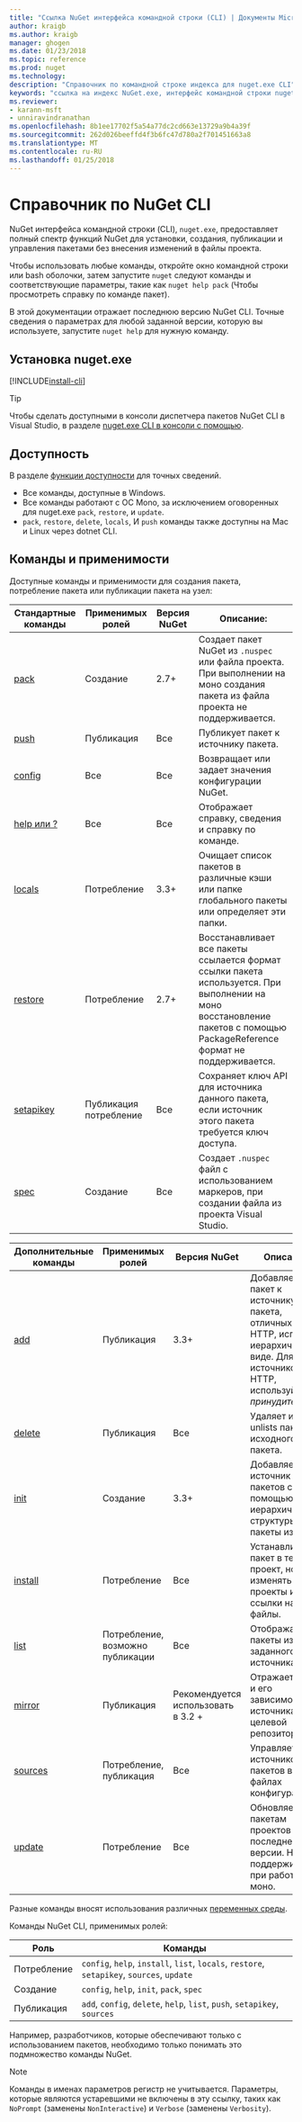 ```yaml
---
title: "Ссылка NuGet интерфейса командной строки (CLI) | Документы Microsoft"
author: kraigb
ms.author: kraigb
manager: ghogen
ms.date: 01/23/2018
ms.topic: reference
ms.prod: nuget
ms.technology: 
description: "Справочник по командной строке индекса для nuget.exe CLI"
keywords: "ссылка на индекс NuGet.exe, интерфейс командной строки nuget.exe, nuget.exe CLI, команды nuget"
ms.reviewer:
- karann-msft
- unniravindranathan
ms.openlocfilehash: 8b1ee17702f5a54a77dc2cd663e13729a9b4a39f
ms.sourcegitcommit: 262d026beeffd4f3b6fc47d780a2f701451663a8
ms.translationtype: MT
ms.contentlocale: ru-RU
ms.lasthandoff: 01/25/2018
---
```

# <a name="nuget-cli-reference"></a>Справочник по NuGet CLI

NuGet интерфейса командной строки (CLI), `nuget.exe`, предоставляет полный спектр функций NuGet для установки, создания, публикации и управления пакетами без внесения изменений в файлы проекта.

Чтобы использовать любые команды, откройте окно командной строки или bash оболочки, затем запустите `nuget` следуют команды и соответствующие параметры, такие как `nuget help pack` (Чтобы просмотреть справку по команде пакет).

В этой документации отражает последнюю версию NuGet CLI. Точные сведения о параметрах для любой заданной версии, которую вы используете, запустите `nuget help` для нужную команду.

## <a name="installing-nugetexe"></a>Установка nuget.exe

[!INCLUDE[install-cli](../includes/install-cli.md)]

> [!Tip]
> Чтобы сделать доступными в консоли диспетчера пакетов NuGet CLI в Visual Studio, в разделе [nuget.exe CLI в консоли с помощью](package-manager-console.md#using-the-nugetexe-cli-in-the-console).

## <a name="availability"></a>Доступность

В разделе [функции доступности](../install-nuget-client-tools.md#feature-availability) для точных сведений.

- Все команды, доступные в Windows.
- Все команды работают с ОС Mono, за исключением оговоренных для nuget.exe `pack`, `restore`, и `update`.
- `pack`, `restore`, `delete`, `locals`, И `push` команды также доступны на Mac и Linux через dotnet CLI.

## <a name="commands-and-applicability"></a>Команды и применимости

Доступные команды и применимости для создания пакета, потребление пакета или публикации пакета на узел:

| Стандартные команды | Применимых ролей | Версия NuGet | Описание: |
| --- | --- | --- | --- |
| [pack](cli-ref-pack.md) | Создание | 2.7+ | Создает пакет NuGet из `.nuspec` или файла проекта. При выполнении на моно создания пакета из файла проекта не поддерживается. |
| [push](cli-ref-push.md) | Публикация | Все | Публикует пакет к источнику пакета. |
| [config](cli-ref-config.md) | Все | Все | Возвращает или задает значения конфигурации NuGet. |
| [help или ?](cli-ref-help.md) | Все | Все | Отображает справку, сведения и справку по команде. |
| [locals](cli-ref-locals.md) | Потребление | 3.3+ | Очищает список пакетов в различные кэши или папке глобального пакеты или определяет эти папки. |
| [restore](cli-ref-restore.md) | Потребление | 2.7+ | Восстанавливает все пакеты ссылается формат ссылки пакета используется. При выполнении на моно восстановление пакетов с помощью PackageReference формат не поддерживается. |
| [setapikey](cli-ref-setapikey.md) | Публикация потребление | Все | Сохраняет ключ API для источника данного пакета, если источник этого пакета требуется ключ доступа. |
| [spec](cli-ref-spec.md) | Создание | Все | Создает `.nuspec` файл с использованием маркеров, при создании файла из проекта Visual Studio. |

| Дополнительные команды | Применимых ролей | Версия NuGet | Описание: |
| --- | --- | --- | --- |
| [add](cli-ref-add.md) | Публикация | 3.3+ | Добавляет пакет к источнику пакета, отличных от HTTP, используя иерархическом виде. Для источников HTTP, используйте *принудительной*. |
| [delete](cli-ref-delete.md) | Публикация | Все | Удаляет или unlists пакета из исходного пакета. |
| [init](cli-ref-init.md) | Создание | 3.3+ | Добавляет источник пакетов с помощью иерархической структуры пакеты из папки. |
| [install](cli-ref-install.md) | Потребление | Все | Устанавливает пакет в текущий проект, но не изменять проекты и ссылки на файлы. |
| [list](cli-ref-list.md) | Потребление, возможно публикации | Все | Отображает пакеты из заданного источника. |
| [mirror](cli-ref-mirror.md) | Публикация | Рекомендуется использовать в 3.2 + | Отражает пакет и его зависимости из источника в целевой репозиторий. |
| [sources](cli-ref-sources.md) | Потребление, публикация | Все | Управляет источников пакетов в файлах конфигурации. |
| [update](cli-ref-update.md) | Потребление | Все | Обновляет пакетам проектов до последней версии. Не поддерживается при работе на моно. |

Разные команды вносят использования различных [переменных среды](cli-ref-environment-variables.md).

Команды NuGet CLI, применимых ролей:

| Роль | Команды |
| --- | --- |
| Потребление | `config`, `help`, `install`, `list`, `locals`, `restore`, `setapikey`, `sources`, `update` |
| Создание | `config`, `help`, `init`, `pack`, `spec` |
| Публикация | `add`, `config`, `delete`, `help`, `list`, `push`, `setapikey`, `sources` |

Например, разработчиков, которые обеспечивают только с использованием пакетов, необходимо только понимать это подмножество команды NuGet.

> [!Note]
> Команды в именах параметров регистр не учитывается. Параметры, которые являются устаревшими не включены в эту ссылку, таких как `NoPrompt` (заменены `NonInteractive`) и `Verbose` (заменены `Verbosity`).
